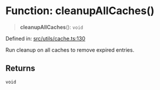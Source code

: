 # Function: cleanupAllCaches()

> **cleanupAllCaches**(): `void`

Defined in: [src/utils/cache.ts:130](https://github.com/Nick2bad4u/Uptime-Watcher/blob/dca5483e793478722cd3e6e125cafcec5fc771f0/src/utils/cache.ts#L130)

Run cleanup on all caches to remove expired entries.

## Returns

`void`
